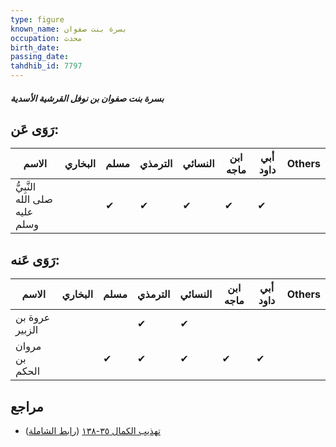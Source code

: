 ```yaml
---
type: figure
known_name: بسرة بنت صفوان
occupation: محدث
birth_date:
passing_date:
tahdhib_id: 7797
---
```

##### بسرة بنت صفوان بن نوفل القرشية الأسدية

## رَوَى عَن:
| الاسم                         | البخاري | مسلم | الترمذي | النسائي | ابن ماجه | أبي داود | Others |
| ----------------------------- | ------- | ---- | ------- | ------- | -------- | -------- | ------ |
| النَّبِيُّ صلى الله عليه وسلم |         | ✔    | ✔       | ✔       | ✔        | ✔        |        |
## رَوَى عَنه:
| الاسم          | البخاري | مسلم | الترمذي | النسائي | ابن ماجه | أبي داود | Others |
| -------------- | ------- | ---- | ------- | ------- | -------- | -------- | ------ |
| عروة بن الزبير |         |      | ✔       | ✔       |          |          |        |
| مروان بن الحكم |         | ✔    | ✔       | ✔       | ✔        | ✔        |        |
## مراجع
- [تهذيب الكمال ٣٥-١٣٨](obsidian://open?vault=Tahdhib-al-Kamal&file=Figures/٧٧٩٧-بسرة%20بنت%20صفوان%20بن%20نوفل%20القرشية%20الأسدية) ([رابط الشاملة](https://shamela.ws/book/3722/18737))